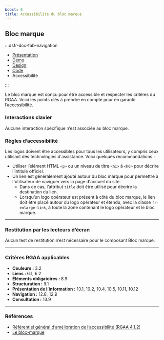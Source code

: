 ```yaml
---
boost: 0
title: Accessibilité du bloc marque
---
```


## Bloc marque

:::dsfr-doc-tab-navigation

- [Présentation](../index.md)
- [Démo](../demo/index.md)
- [Design](../design/index.md)
- [Code](../code/index.md)
- Accessibilité

:::

Le bloc marque est conçu pour être accessible et respecter les critères du RGAA. Voici les points clés à prendre en compte pour en garantir l’accessibilité.

### Interactions clavier

Aucune interaction spécifique n’est associée au bloc marque.

### Règles d’accessibilité

Les logos doivent être accessibles pour tous les utilisateurs, y compris ceux utilisant des technologies d'assistance. Voici quelques recommandations&nbsp;:

- Utiliser l’élément HTML `<p>` ou un niveau de titre `<h1>` à `<h6>` pour décrire l’intitulé officiel.
- Un lien est généralement ajouté autour du bloc marque pour permettre à l'utilisateur de naviguer vers la page d'accueil du site.
  - Dans ce cas, l’attribut `title` doit être utilisé pour décrire la destination du lien.
  - Lorsqu’un logo opérateur est présent à côté du bloc marque, le lien doit être placé autour du logo opérateur et étendu, avec la classe `fr-enlarge-link`, à toute la zone contenant le logo opérateur et le bloc marque.

---

### Restitution par les lecteurs d’écran

Aucun test de restitution n’est nécessaire pour le composant Bloc marque.

---

### Critères RGAA applicables

- **Couleurs :** 3.2
- **Liens :** 6.1, 6.2
- **Éléments obligatoires :** 8.9
- **Structuration :** 9.1
- **Présentation de l’information :** 10.1, 10.2, 10.4, 10.5, 10.11, 10.12
- **Navigation :** 12.8, 12.9
- **Consultation&nbsp;:** 13.9

---

### Références

- [Référentiel général d’amélioration de l’accessibilité (RGAA 4.1.2)](https://accessibilite.numerique.gouv.fr/methode/criteres-et-tests/)
- [Le bloc-marque](https://www.info.gouv.fr/marque-de-letat/le-bloc-marque)
